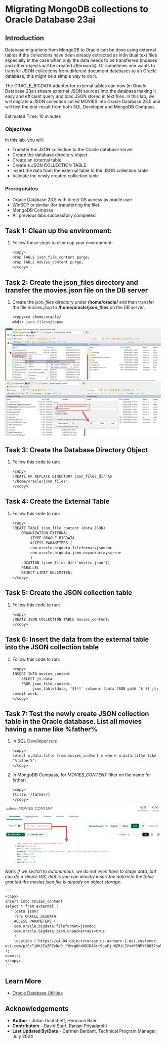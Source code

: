 # Migrating MongoDB collections to Oracle Database 23ai

## Introduction

Database migrations from MongoDB to Oracle can be done using external tables if the collections have been already extracted as individual text files especially in the case when only the data needs to be transferred (indexes and other objects will be created afterwards). Or sometimes one wants to transfer JSON collections from different document databases to an Oracle database, this might be a simple way to do it.

The ORACLE_BIGDATA adapter for external tables can now (in Oracle Database 23ai) stream external JSON sources into the database making it easy and efficient query and load JSON stored in text files. In this lab, we will migrate a JSON collection called MOVIES into Oracle Database 23.5 and will test the end-result from both SQL Developer and MongoDB Compass.


Estimated Time: 10 minutes


### Objectives

In this lab, you will:

- Transfer the JSON collection to the Oracle database server
- Create the database directory object
- Create an external table
- Create a JSON COLLECTION TABLE
- Insert the data from the external table to the JSON collection table
- Validate the newly created collection table


### Prerequisites

- Oracle Database 23.5 with direct OS access as oracle user
- WinSCP or similar (for transferring the file)
- MongoDB Compass
- All previous labs successfully completed


## Task 1: Clean up the environment:

1. Follow these steps to clean up your environment:

    ```
    <copy>
    drop TABLE json_file_content purge;
    drop TABLE movies_content purge;
    </copy>
    ```

## Task 2: Create the json_files directory and transfer the movies.json file on the DB server

1. Create the _json\_files_ directory under **/home/oracle/** and then transfer the file _movies.json_ to **/home/oracle/json_files** on the DB server.

    ```
    <copy>cd /home/oracle/
    mkdir json_files</copy>
    ```
![Upload JSON file](images/upload_json_file.png)
![Upload JSON file](images/upload_json_file2.png)

## Task 3: Create the Database Directory Object

1. Follow this code to run:

    ```
    <copy>
    CREATE OR REPLACE DIRECTORY json_files_dir AS '/home/oracle/json_files';
    </copy>
    ```

## Task 4: Create the External Table

1. Follow this code to run:

    ```
    <copy>
    CREATE TABLE json_file_content (data JSON)
        ORGANIZATION EXTERNAL
            (TYPE ORACLE_BIGDATA
            ACCESS PARAMETERS (
            com.oracle.bigdata.fileformat=jsondoc
            com.oracle.bigdata.json.unpackarrays=true
            )
        LOCATION (json_files_dir:'movies.json'))
        PARALLEL
        REJECT LIMIT UNLIMITED;
    </copy>
    ```

## Task 5: Create the JSON collection table

1. Follow this code to run:

    ```
    <copy>
    CREATE JSON COLLECTION TABLE movies_content;
    </copy>
    ```

## Task 6: Insert the data from the external table into the JSON collection table

1. Follow this code to run:

    ```
    <copy>
    INSERT INTO movies_content
        SELECT jt.data
        FROM json_file_content,
             json_table(data, '$[*]' columns (data JSON path '$')) jt;
    commit work;
    </copy>
    ```
## Task 7: Test the newly create JSON collection table in the Oracle database. List all movies having a name like %father%


1. In SQL Developer run:
    ```
    <copy>
    select m.data.title from movies_content m where m.data.title like '%father%';
    </copy>

    ```

2. In MongoDB Compass, for _MOVIES\_CONTENT_ filter on the name for father:

    ```
    <copy>
    {title: /father/}
    </copy>
    ```
![Filter by name](images/filter_by_name.png)

*Note: If we switch to autonomous, we do not even have to stage data, but can do a simple IAS, that is you can directly insert the data into the table granted the movies.json file is already on object storage:*

    ```
    <copy>
    insert into movies_content
    select * from external (
        (data json)
        TYPE ORACLE_BIGDATA
        ACCESS PARAMETERS (
        com.oracle.bigdata.fileformat=jsondoc
        com.oracle.bigdata.json.unpackarrays=true
        )
        location ('https://c4u04.objectstorage.us-ashburn-1.oci.customer-oci.com/p/EcTjWk2IuZPZeNnD_fYMcgUhdNDIDA6rt9gaFj_WZMiL7VvxPBNMY60837hu5hga/n/c4u04/b/livelabsfiles/o/labfiles/movies.json')
    );
    commit;
    </copy>
    ```


## Learn More

* [Oracle Database Utilities ](https://docs.oracle.com/en/database/oracle/oracle-database/23/sutil/oracle-bigdata-access-driver.html#GUID-6D3221AD-9674-4BC0-B622-809A1F6569F9)

## Acknowledgements

* **Author** - Julian Dontcheff, Hermann Baer
* **Contributors** -  David Start, Ranjan Priyadarshi
* **Last Updated By/Date** - Carmen Berdant, Technical Program Manager, July 2024
